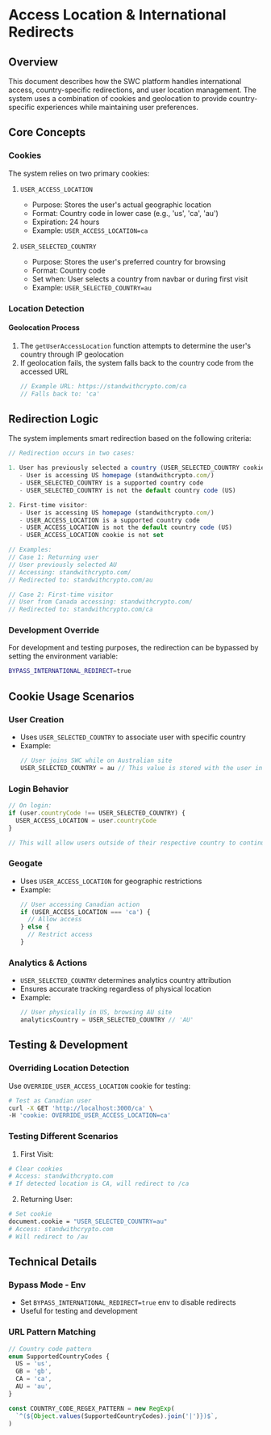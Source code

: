 # Access Location & International Redirects

## Overview

This document describes how the SWC platform handles international access, country-specific redirections, and user location management. The system uses a combination of cookies and geolocation to provide country-specific experiences while maintaining user preferences.

## Core Concepts

### Cookies

The system relies on two primary cookies:

1. `USER_ACCESS_LOCATION`

   - Purpose: Stores the user's actual geographic location
   - Format: Country code in lower case (e.g., 'us', 'ca', 'au')
   - Expiration: 24 hours
   - Example: `USER_ACCESS_LOCATION=ca`

2. `USER_SELECTED_COUNTRY`
   - Purpose: Stores the user's preferred country for browsing
   - Format: Country code
   - Set when: User selects a country from navbar or during first visit
   - Example: `USER_SELECTED_COUNTRY=au`

### Location Detection

#### Geolocation Process

1. The `getUserAccessLocation` function attempts to determine the user's country through IP geolocation
2. If geolocation fails, the system falls back to the country code from the accessed URL
   ```typescript
   // Example URL: https://standwithcrypto.com/ca
   // Falls back to: 'ca'
   ```

## Redirection Logic

The system implements smart redirection based on the following criteria:

```typescript
// Redirection occurs in two cases:

1. User has previously selected a country (USER_SELECTED_COUNTRY cookie exists):
   - User is accessing US homepage (standwithcrypto.com/)
   - USER_SELECTED_COUNTRY is a supported country code
   - USER_SELECTED_COUNTRY is not the default country code (US)

2. First-time visitor:
   - User is accessing US homepage (standwithcrypto.com/)
   - USER_ACCESS_LOCATION is a supported country code
   - USER_ACCESS_LOCATION is not the default country code (US)
   - USER_ACCESS_LOCATION cookie is not set

// Examples:
// Case 1: Returning user
// User previously selected AU
// Accessing: standwithcrypto.com/
// Redirected to: standwithcrypto.com/au

// Case 2: First-time visitor
// User from Canada accessing: standwithcrypto.com/
// Redirected to: standwithcrypto.com/ca
```

### Development Override

For development and testing purposes, the redirection can be bypassed by setting the environment variable:

```bash
BYPASS_INTERNATIONAL_REDIRECT=true
```

## Cookie Usage Scenarios

### User Creation

- Uses `USER_SELECTED_COUNTRY` to associate user with specific country
- Example:
  ```typescript
  // User joins SWC while on Australian site
  USER_SELECTED_COUNTRY = au // This value is stored with the user in countryCode column
  ```

### Login Behavior

```typescript
// On login:
if (user.countryCode !== USER_SELECTED_COUNTRY) {
  USER_ACCESS_LOCATION = user.countryCode
}

// This will allow users outside of their respective country to continue completing actions
```

### Geogate

- Uses `USER_ACCESS_LOCATION` for geographic restrictions
- Example:
  ```typescript
  // User accessing Canadian action
  if (USER_ACCESS_LOCATION === 'ca') {
    // Allow access
  } else {
    // Restrict access
  }
  ```

### Analytics & Actions

- `USER_SELECTED_COUNTRY` determines analytics country attribution
- Ensures accurate tracking regardless of physical location
- Example:
  ```typescript
  // User physically in US, browsing AU site
  analyticsCountry = USER_SELECTED_COUNTRY // 'AU'
  ```

## Testing & Development

### Overriding Location Detection

Use `OVERRIDE_USER_ACCESS_LOCATION` cookie for testing:

```bash
# Test as Canadian user
curl -X GET 'http://localhost:3000/ca' \
-H 'cookie: OVERRIDE_USER_ACCESS_LOCATION=ca'
```

### Testing Different Scenarios

1. First Visit:

```bash
# Clear cookies
# Access: standwithcrypto.com
# If detected location is CA, will redirect to /ca
```

2. Returning User:

```bash
# Set cookie
document.cookie = "USER_SELECTED_COUNTRY=au"
# Access: standwithcrypto.com
# Will redirect to /au
```

## Technical Details

### Bypass Mode - Env

- Set `BYPASS_INTERNATIONAL_REDIRECT=true` env to disable redirects
- Useful for testing and development

### URL Pattern Matching

```typescript
// Country code pattern
enum SupportedCountryCodes {
  US = 'us',
  GB = 'gb',
  CA = 'ca',
  AU = 'au',
}

const COUNTRY_CODE_REGEX_PATTERN = new RegExp(
  `^(${Object.values(SupportedCountryCodes).join('|')})$`,
)
```
